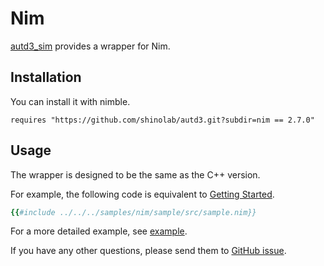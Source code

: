 # Nim

[autd3_sim](https://github.com/shinolab/autd3/tree/master/nim) provides a wrapper for Nim.

## Installation

You can install it with nimble.

```
requires "https://github.com/shinolab/autd3.git?subdir=nim == 2.7.0"
```

## Usage

The wrapper is designed to be the same as the C++ version.

For example, the following code is equivalent to [Getting Started](../Users_Manual/getting_started.md).


```nim
{{#include ../../../samples/nim/sample/src/sample.nim}}
```

For a more detailed example, see [example](https://github.com/shinolab/autd3/tree/master/nim/examples).

If you have any other questions, please send them to [GitHub issue](https://github.com/shinolab/autd3/issues).
